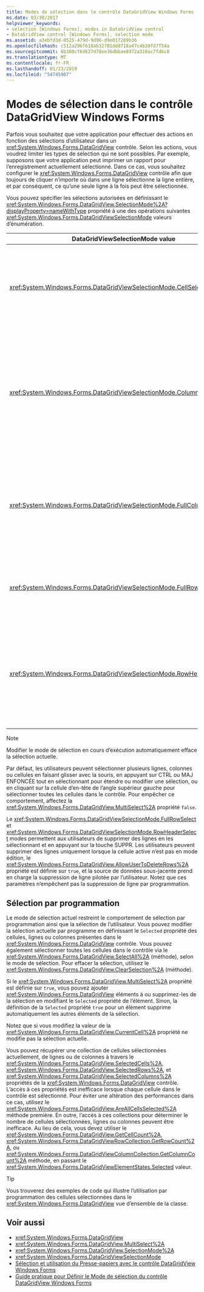 ```yaml
---
title: Modes de sélection dans le contrôle DataGridView Windows Forms
ms.date: 03/30/2017
helpviewer_keywords:
- selection [Windows Forms], modes in DataGridView control
- DataGridView control [Windows Forms], selection mode
ms.assetid: a3ebfd3d-0525-479d-9d96-d9e017289b36
ms.openlocfilehash: c512a296f618ab32781dd8718a47c4b20fd7f54a
ms.sourcegitcommit: 6b308cf6d627d78ee36dbbae8972a310ac7fd6c8
ms.translationtype: MT
ms.contentlocale: fr-FR
ms.lasthandoff: 01/23/2019
ms.locfileid: "54745907"
---
```

# <a name="selection-modes-in-the-windows-forms-datagridview-control"></a>Modes de sélection dans le contrôle DataGridView Windows Forms
Parfois vous souhaitez que votre application pour effectuer des actions en fonction des sélections d’utilisateur dans un <xref:System.Windows.Forms.DataGridView> contrôle. Selon les actions, vous voudrez limiter les types de sélection qui ne sont possibles. Par exemple, supposons que votre application peut imprimer un rapport pour l’enregistrement actuellement sélectionné. Dans ce cas, vous souhaitez configurer le <xref:System.Windows.Forms.DataGridView> contrôle afin que toujours de cliquer n’importe où dans une ligne sélectionne la ligne entière, et par conséquent, ce qu’une seule ligne à la fois peut être sélectionnée.  
  
 Vous pouvez spécifier les sélections autorisées en définissant le <xref:System.Windows.Forms.DataGridView.SelectionMode%2A?displayProperty=nameWithType> propriété à une des opérations suivantes <xref:System.Windows.Forms.DataGridViewSelectionMode> valeurs d’énumération.  
  
|DataGridViewSelectionMode value|Description|  
|-------------------------------------|-----------------|  
|<xref:System.Windows.Forms.DataGridViewSelectionMode.CellSelect>|En cliquant sur une cellule sélectionne. En-têtes de ligne et de colonne ne peut pas être utilisés pour la sélection.|  
|<xref:System.Windows.Forms.DataGridViewSelectionMode.ColumnHeaderSelect>|En cliquant sur une cellule sélectionne. En cliquant sur un en-tête de colonne sélectionne la colonne entière. En-têtes de colonne ne peut pas être utilisés pour le tri.|  
|<xref:System.Windows.Forms.DataGridViewSelectionMode.FullColumnSelect>|En cliquant sur une cellule ou un en-tête de colonne sélectionne la colonne entière. En-têtes de colonne ne peut pas être utilisés pour le tri.|  
|<xref:System.Windows.Forms.DataGridViewSelectionMode.FullRowSelect>|En cliquant sur une cellule ou un en-tête de ligne sélectionne la ligne entière.|  
|<xref:System.Windows.Forms.DataGridViewSelectionMode.RowHeaderSelect>|Mode de sélection par défaut. En cliquant sur une cellule sélectionne. En cliquant sur un en-tête de ligne sélectionne la ligne entière.|  
  
> [!NOTE]
>  Modifier le mode de sélection en cours d’exécution automatiquement efface la sélection actuelle.  
  
 Par défaut, les utilisateurs peuvent sélectionner plusieurs lignes, colonnes ou cellules en faisant glisser avec la souris, en appuyant sur CTRL ou MAJ ENFONCÉE tout en sélectionnant pour étendre ou modifier une sélection, ou en cliquant sur la cellule d’en-tête de l’angle supérieur gauche pour sélectionner toutes les cellules dans le contrôle. Pour empêcher ce comportement, affectez la <xref:System.Windows.Forms.DataGridView.MultiSelect%2A> propriété `false`.  
  
 Le <xref:System.Windows.Forms.DataGridViewSelectionMode.FullRowSelect> et <xref:System.Windows.Forms.DataGridViewSelectionMode.RowHeaderSelect> modes permettent aux utilisateurs de supprimer des lignes en les sélectionnant et en appuyant sur la touche SUPPR. Les utilisateurs peuvent supprimer des lignes uniquement lorsque la cellule active n’est pas en mode édition, le <xref:System.Windows.Forms.DataGridView.AllowUserToDeleteRows%2A> propriété est définie sur `true`, et la source de données sous-jacente prend en charge la suppression de ligne pilotée par l’utilisateur. Notez que ces paramètres n’empêchent pas la suppression de ligne par programmation.  
  
## <a name="programmatic-selection"></a>Sélection par programmation  
 Le mode de sélection actuel restreint le comportement de sélection par programmation ainsi que la sélection de l’utilisateur. Vous pouvez modifier la sélection actuelle par programme en définissant le `Selected` propriété des cellules, lignes ou colonnes présentes dans le <xref:System.Windows.Forms.DataGridView> contrôle. Vous pouvez également sélectionner toutes les cellules dans le contrôle via le <xref:System.Windows.Forms.DataGridView.SelectAll%2A> (méthode), selon le mode de sélection. Pour effacer la sélection, utilisez le <xref:System.Windows.Forms.DataGridView.ClearSelection%2A> (méthode).  
  
 Si le <xref:System.Windows.Forms.DataGridView.MultiSelect%2A> propriété est définie sur `true`, vous pouvez ajouter <xref:System.Windows.Forms.DataGridView> éléments à ou supprimez-les de la sélection en modifiant le `Selected` propriété de l’élément. Sinon, la définition de la `Selected` propriété `true` pour un élément supprime automatiquement les autres éléments de la sélection.  
  
 Notez que si vous modifiez la valeur de la <xref:System.Windows.Forms.DataGridView.CurrentCell%2A> propriété ne modifie pas la sélection actuelle.  
  
 Vous pouvez récupérer une collection de cellules sélectionnées actuellement, de lignes ou de colonnes à travers le <xref:System.Windows.Forms.DataGridView.SelectedCells%2A>, <xref:System.Windows.Forms.DataGridView.SelectedRows%2A>, et <xref:System.Windows.Forms.DataGridView.SelectedColumns%2A> propriétés de la <xref:System.Windows.Forms.DataGridView> contrôle. L’accès à ces propriétés est inefficace lorsque chaque cellule dans le contrôle est sélectionné. Pour éviter une altération des performances dans ce cas, utilisez le <xref:System.Windows.Forms.DataGridView.AreAllCellsSelected%2A> méthode première. En outre, l’accès à ces collections pour déterminer le nombre de cellules sélectionnées, lignes ou colonnes peuvent être inefficace. Au lieu de cela, vous devez utiliser le <xref:System.Windows.Forms.DataGridView.GetCellCount%2A>, <xref:System.Windows.Forms.DataGridViewRowCollection.GetRowCount%2A>, ou <xref:System.Windows.Forms.DataGridViewColumnCollection.GetColumnCount%2A> méthode, en passant le <xref:System.Windows.Forms.DataGridViewElementStates.Selected> valeur.  
  
> [!TIP]
>  Vous trouverez des exemples de code qui illustre l’utilisation par programmation des cellules sélectionnées dans le <xref:System.Windows.Forms.DataGridView> vue d’ensemble de la classe.  
  
## <a name="see-also"></a>Voir aussi
- <xref:System.Windows.Forms.DataGridView>
- <xref:System.Windows.Forms.DataGridView.MultiSelect%2A>
- <xref:System.Windows.Forms.DataGridView.SelectionMode%2A>
- <xref:System.Windows.Forms.DataGridViewSelectionMode>
- [Sélection et utilisation du Presse-papiers avec le contrôle DataGridView Windows Forms](../../../../docs/framework/winforms/controls/selection-and-clipboard-use-with-the-windows-forms-datagridview-control.md)
- [Guide pratique pour Définir le Mode de sélection du contrôle DataGridView Windows Forms](../../../../docs/framework/winforms/controls/how-to-set-the-selection-mode-of-the-windows-forms-datagridview-control.md)
